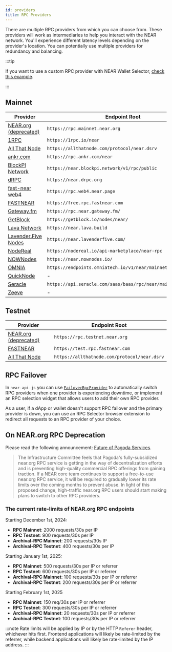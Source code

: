 ```yaml
---
id: providers
title: RPC Providers
---
```


There are multiple RPC providers from which you can choose from. These providers will work as intermediaries to help you interact with the NEAR network.
You'll experience different latency levels depending on the provider's location. You can potentially use multiple providers for redundancy and
balancing.

:::tip

If you want to use a custom RPC provider with NEAR Wallet Selector, [check this example](../../web3-apps/integrate-contracts.md#setting-customs-rpc-endpoints).

:::

## Mainnet

| Provider                                                                   | Endpoint Root                                                |
| -------------------------------------------------------------------------- | ------------------------------------------------------------ |
| [NEAR.org (deprecated)](setup.md)                                          | `https://rpc.mainnet.near.org`                               |
| [1RPC](https://docs.1rpc.io/overview/about-1rpc)                           | `https://1rpc.io/near`                                       |
| [All That Node](https://www.allthatnode.com/)                              | `https://allthatnode.com/protocol/near.dsrv`                 |
| [ankr.com](https://www.ankr.com/docs/rpc-service/chains/chains-list/#near) | `https://rpc.ankr.com/near`                                  |
| [BlockPI Network](https://blockpi.io)                                      | `https://near.blockpi.network/v1/rpc/public`                 |
| [dRPC](https://drpc.org/)                                                  | `https://near.drpc.org`                                      |
| [fast-near web4](https://github.com/vgrichina/fast-near)                   | `https://rpc.web4.near.page`                                 |
| [FASTNEAR](https://fastnear.com)                                           | `https://free.rpc.fastnear.com`                              |
| [Gateway.fm](https://gateway.fm/)                                          | `https://rpc.near.gateway.fm/`                               |
| [GetBlock](https://getblock.io/nodes/near/)                                | `https://getblock.io/nodes/near/`                            |
| [Lava Network](https://www.lavanet.xyz/get-started/near)                   | `https://near.lava.build`                                    |
| [Lavender.Five Nodes](https://lavenderfive.com/)                           | `https://near.lavenderfive.com/`                             |
| [NodeReal](https://nodereal.io)                                            | `https://nodereal.io/api-marketplace/near-rpc`               |
| [NOWNodes](https://nownodes.io/)                                           | `https://near.nownodes.io/`                                  |
| [OMNIA](https://omniatech.io)                                              | `https://endpoints.omniatech.io/v1/near/mainnet/public`      |
| [QuickNode](https://www.quicknode.com/chains/near)                         | -                                                            |
| [Seracle](https://docs.seracle.com/)                                       | `https://api.seracle.com/saas/baas/rpc/near/mainnet/public/` |
| [Zeeve](https://www.zeeve.io/)                                             | -                                                            |

## Testnet

| Provider                                                                   | Endpoint Root                                                |
| -------------------------------------------------------------------------- | ------------------------------------------------------------ |
| [NEAR.org (deprecated)](setup.md)                                          | `https://rpc.testnet.near.org`                               |
| [FASTNEAR](https://fastnear.com)                                           | `https://test.rpc.fastnear.com`                              |
| [All That Node](https://www.allthatnode.com/)                              | `https://allthatnode.com/protocol/near.dsrv`                 |

## RPC Failover

In `near-api-js` you can use [`FailoverRpcProvider`](../../4.tools/near-api.md#rpc-failover) to automatically switch RPC providers when one provider is experiencing downtime, or implement an RPC selection widget that allows users to add their own RPC provider.

As a user, if a dApp or wallet doesn't support RPC failover and the primary provider is down, you can use an RPC Selector browser extension to redirect all requests to an RPC provider of your choice.

## On NEAR.org RPC Deprecation

Please read the following announcement: [Future of Pagoda Services](/blog/2024-08-13-pagoda-services).

> The Infrastructure Committee feels that Pagoda's fully-subsidized near.org RPC service is getting in the way of decentralization efforts and is preventing high-quality commercial RPC offerings from gaining traction. If a NEAR core team continues to support a free-to-use near.org RPC service, it will be required to gradually lower its rate limits over the coming months to prevent abuse. In light of this proposed change, high-traffic near.org RPC users should start making plans to switch to other RPC providers.

### The current rate-limits of NEAR.org RPC endpoints

Starting December 1st, 2024:

* **RPC Mainnet**: 2000 requests/30s per IP
* **RPC Testnet**: 900 requests/30s per IP
* **Archival-RPC Mainnet**: 200 requests/30s IP
* **Archival-RPC Testnet**: 400 requests/30s per IP

Starting January 1st, 2025:

* **RPC Mainnet**: 500 requests/30s per IP or referrer
* **RPC Testnet**: 600 requests/30s per IP or referrer
* **Archival-RPC Mainnet**: 100 requests/30s per IP or referrer
* **Archival-RPC Testnet**: 200 requests/30s per IP or referrer

Starting February 1st, 2025

* **RPC Mainnet**: 150 req/30s per IP or referrer
* **RPC Testnet**: 300 requests/30s per IP or referrer
* **Archival-RPC Mainnet**: 20 requests/30s per IP or referrer
* **Archival-RPC Testnet**: 100 requests/30s per IP or referrer

:::note
Rate limits will be applied by IP or by the HTTP `Referer` header, whichever hits first. Frontend applications will likely be rate-limited by the referrer, while backend applications will likely be rate-limited by the IP address.
:::

